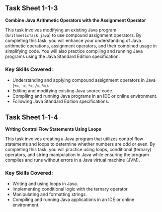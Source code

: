 ## Task Sheet 1-1-3  
**Combine Java Arithmetic Operators with the Assignment Operator**

This task involves modifying an existing Java program (`ArithmeticTask.java`) to use compound assignment operators. By completing this task, you will enhance your understanding of Java arithmetic operations, assignment operators, and their combined usage in simplifying code. You will also practice compiling and running Java programs using the Java Standard Edition specification.

### Key Skills Covered:
- Understanding and applying compound assignment operators in Java (`+=`, `-=`, `*=`, `/=`, `%=`).
- Editing and modifying existing Java source code.
- Compiling and running Java programs in an IDE or online environment.
- Following Java Standard Edition specifications.

## Task Sheet 1-1-4
**Writing Control Flow Statements Using Loops**

This task involves creating a Java program that utilizes control flow statements and loops to determine whether numbers are odd or even. By completing this task, you will practice using loops, conditional (ternary) operators, and string manipulation in Java while ensuring the program compiles and runs without errors in a Java virtual machine (JVM).

### Key Skills Covered:
- Writing and using loops in Java.
- Implementing conditional logic with the ternary operator.
- Manipulating and formatting strings.
- Compiling and running Java applications in an IDE or online environment.